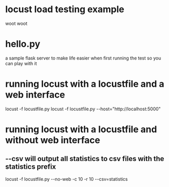 # locust load testing example 
woot woot

# hello.py 
a sample flask server to make life easier when first running the test so you can play with it

# running locust with a locustfile and a web interface
locust -f locustfile.py
locust -f locustfile.py --host="http://localhost:5000"

# running locust with a locustfile and without web interface
## --csv will output all statistics to csv files with the statistics prefix
locust -f locustfile.py --no-web -c 10 -r 10 --csv=statistics
